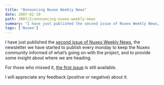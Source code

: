 ```yaml
---
title: "Announcing Nuxeo Weekly News"
date: 2007-02-19
path: 2007/2/announcing-nuxeo-weekly-news
summary: "I have just published the second issue of Nuxeo Weekly News, the newsletter we have started to publish every monday to keep the Nuxeo community informed of what&#8217;s going on with the project, and to provide some insight about where we are heading."
tags: ['Nuxeo']
---
```


I have just published the <a href="http://www.nuxeo.org/sections/news/nuxeo-weekly-news-issue">second issue of Nuxeo Weekly News</a>, the newsletter we have started to publish every monday to keep the Nuxeo community informed of what&#8217;s going on with the project, and to provide some insight about where we are heading.

For those who missed it, <a href="http://www.nuxeo.org/sections/news/nuxeo-weekly-new-issue-1">the first issue</a> is still available.

I will appreciate any feedback (positive or negative) about it.

